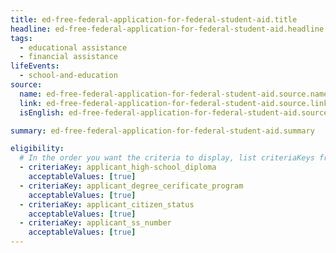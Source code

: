 ```yaml
---
title: ed-free-federal-application-for-federal-student-aid.title
headline: ed-free-federal-application-for-federal-student-aid.headline
tags:
  - educational assistance
  - financial assistance
lifeEvents:
  - school-and-education
source:
  name: ed-free-federal-application-for-federal-student-aid.source.name
  link: ed-free-federal-application-for-federal-student-aid.source.link
  isEnglish: ed-free-federal-application-for-federal-student-aid.source.linkIsEnglish

summary: ed-free-federal-application-for-federal-student-aid.summary

eligibility:
  # In the order you want the criteria to display, list criteriaKeys from the csv here, each followed by a comma-separated list of which values indicate eligibility for that criteria. Wrap individual values in quotes if they have inner commas.
  - criteriaKey: applicant_high-school_diploma
    acceptableValues: [true]
  - criteriaKey: applicant_degree_cerificate_program
    acceptableValues: [true]
  - criteriaKey: applicant_citizen_status
    acceptableValues: [true]
  - criteriaKey: applicant_ss_number
    acceptableValues: [true]
---
```

